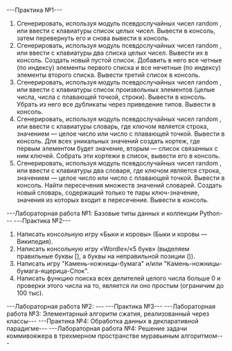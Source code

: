 ---Практика №1---
 1. Сгенерировать, используя модуль псевдослучайных чисел random , или ввести с клавиатуры список целых чисел. Вывести в консоль, затем перевернуть его и снова вывести в консоль.
 2. Сгенерировать, используя модуль псевдослучайных чисел random , или ввести с клавиатуры два списка целых чисел. Вывести их в консоль. Создать новый пустой список.
 Добавить в него все четные (по индексу) элементы первого списка и все нечетные (по индексу) элементы второго списка. Вывести третий список в консоль.
 3. Сгенерировать, используя модуль псевдослучайных чисел random , или ввести с клавиатуры список произвольных элементов (целые числа, числа с плавающей точкой, строки).
 Вывести в консоль. Убрать из него все дубликаты через приведение типов. Вывести в консоль.
 4. Сгенерировать, используя модуль псевдослучайных чисел random , или ввести с клавиатуры словарь, где ключом является строка, значением — целое число или число с плавающей точкой.
 Вывести в консоль. Для всех уникальных значений создать кортеж, где первым элементом будет значение, вторым — список связанных с ним ключей. Собрать эти кортежи в список, вывести его в консоль.
 5. Сгенерировать, используя модуль псевдослучайных чисел random , или ввести с клавиатуры два словаря, где ключом является строка, значением — целое число или число с
 плавающей точкой. Вывести в консоль. Найти пересечения множеств значений словарей. Создать новый словарь, содержащий только те пары ключ-значение, значения из которых входит в пересечение. Вывести в консоль.

---Лабораторная работа №1: Базовые типы данных и коллекции Python---
 ---Практика №2---
 1. Написать консольную игру «Быки и коровы» (Быки и коровы — Википедия).
 2. Написать консольную игру «Wordle»/«5 букв» (выделяем правильные буквы [], а буквы на неправильной позиции ()).
 3. Написать игру "Камень-ножницы-бумага" и/или "Камень-ножницы-бумага-ящерица-Спок".
 4. Написать функцию поиска всех делителей целого числа больше 0 и проверки этого числа на то, является ли оно простым (ограничим до 100 тыс).

---Лабораторная работа №2: ---
---Практика №3---
---Лабораторная работа №3: Элементарный алгоритм сжатия, реализованный через классы---
---Практика №4: Обработка данных в декларативной парадигме---
---Лабораторная работа №4: Решение задачи коммивояжера в трехмерном пространстве муравьиным алгоритмом---
